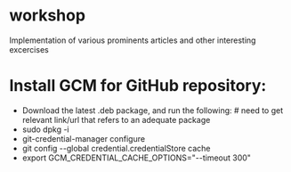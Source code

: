 # workshop
Implementation of various prominents articles and other interesting excercises


# Install GCM for GitHub repository:
- Download the latest .deb package, and run the following: # need to get relevant link/url that refers to an adequate package
- sudo dpkg -i <path-to-package>
- git-credential-manager configure
- git config --global credential.credentialStore cache
- export GCM_CREDENTIAL_CACHE_OPTIONS="--timeout 300"

